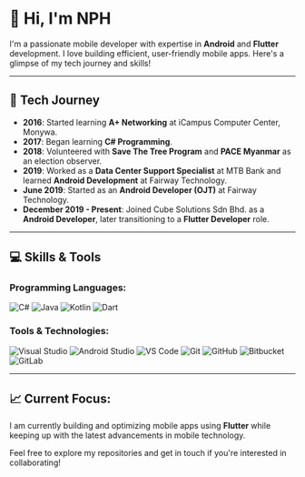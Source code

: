 # 👋 Hi, I'm NPH

I'm a passionate mobile developer with expertise in **Android** and **Flutter** development. I love building efficient, user-friendly mobile apps. Here's a glimpse of my tech journey and skills!

---

## 🚀 Tech Journey

- **2016**: Started learning **A+ Networking** at iCampus Computer Center, Monywa.
- **2017**: Began learning **C# Programming**.
- **2018**: Volunteered with **Save The Tree Program** and **PACE Myanmar** as an election observer.
- **2019**: Worked as a **Data Center Support Specialist** at MTB Bank and learned **Android Development** at Fairway Technology.
- **June 2019**: Started as an **Android Developer (OJT)** at Fairway Technology.
- **December 2019 - Present**: Joined Cube Solutions Sdn Bhd. as a **Android Developer**, later transitioning to a **Flutter Developer** role.

---

## 💻 Skills & Tools

### Programming Languages:
![C#](https://img.shields.io/badge/C%23-%23239120.svg?style=for-the-badge&logo=c-sharp&logoColor=white)
![Java](https://img.shields.io/badge/Java-%23ED8B00.svg?style=for-the-badge&logo=java&logoColor=white)
![Kotlin](https://img.shields.io/badge/Kotlin-%230095D5.svg?style=for-the-badge&logo=kotlin&logoColor=white)
![Dart](https://img.shields.io/badge/Dart-%230175C2.svg?style=for-the-badge&logo=dart&logoColor=white)

### Tools & Technologies:
![Visual Studio](https://img.shields.io/badge/Visual%20Studio-%235C2D91.svg?style=for-the-badge&logo=visual-studio&logoColor=white)
![Android Studio](https://img.shields.io/badge/Android%20Studio-%233DDC84.svg?style=for-the-badge&logo=android-studio&logoColor=white)
![VS Code](https://img.shields.io/badge/VS%20Code-%23007ACC.svg?style=for-the-badge&logo=visual-studio-code&logoColor=white)
![Git](https://img.shields.io/badge/Git-%23F05033.svg?style=for-the-badge&logo=git&logoColor=white)
![GitHub](https://img.shields.io/badge/GitHub-%23181717.svg?style=for-the-badge&logo=github&logoColor=white)
![Bitbucket](https://img.shields.io/badge/Bitbucket-%230047B3.svg?style=for-the-badge&logo=bitbucket&logoColor=white)
![GitLab](https://img.shields.io/badge/GitLab-%23FCA121.svg?style=for-the-badge&logo=gitlab&logoColor=white)

---

## 📈 Current Focus:
I am currently building and optimizing mobile apps using **Flutter** while keeping up with the latest advancements in mobile technology. 

Feel free to explore my repositories and get in touch if you're interested in collaborating!
